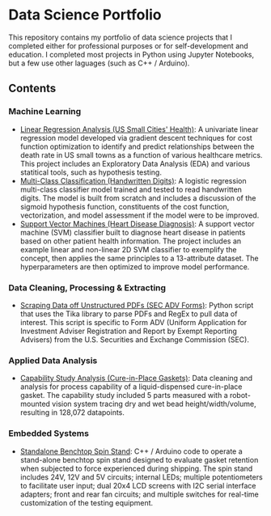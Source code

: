 # Data Science Portfolio

This repository contains my portfolio of data science projects that I completed either for professional purposes or for self-development and education. I completed most projects in Python using Jupyter Notebooks, but a few use other laguages (such as C++ / Arduino).

## Contents

### Machine Learning

   - [Linear Regression Analysis (US Small Cities' Health)](https://github.com/c-coyne/data_science_portfolio/tree/main/Machine%20Learning/Project%201%20-%20Linear%20Regression%20(US%20Small%20Cities'%20Health)): A univariate linear regression model developed via gradient descent techniques for cost function optimization to identify and predict relationships between the death rate in US small towns as a function of various healthcare metrics. This project includes an Exploratory Data Analysis (EDA) and various statitical tools, such as hypothesis testing.
  - [Multi-Class Classification (Handwritten Digits)](https://github.com/c-coyne/data_science_portfolio/tree/main/Machine%20Learning/Project%202%20-%20Multi-Class%20Classification%20(Handwritten%20Digits)): A logistic regression multi-class classifier model trained and tested to read handwritten digits. The model is built from scratch and includes a discussion of the sigmoid hypothesis function, constituents of the cost function, vectorization, and model assessment if the model were to be improved.
  - [Support Vector Machines (Heart Disease Diagnosis)](https://github.com/c-coyne/data_science_portfolio/tree/main/Machine%20Learning/Project%203%20-%20SVM%20Classifiers%20(Heart%20Disease%20Diagnosis)): A support vector machine (SVM) classifier built to diagnose heart disease in patients based on other patient health information. The project includes an example linear and non-linear 2D SVM classifier to exemplify the concept, then applies the same principles to a 13-attribute dataset. The hyperparameters are then optimized to improve model performance.

### Data Cleaning, Processing & Extracting

   - [Scraping Data off Unstructured PDFs (SEC ADV Forms)](https://github.com/c-coyne/data_science_portfolio/tree/main/Data%20Cleaning%2C%20Processing%20%26%20Extracting/Scraping%20Data%20off%20Unstructured%20PDFs%20(SEC%20ADV%20Forms)): Python script that uses the Tika library to parse PDFs and RegEx to pull data of interest. This script is specific to Form ADV (Uniform Application for Investment Adviser Registration and Report by Exempt Reporting Advisers) from the U.S. Securities and Exchange Commission (SEC).

### Applied Data Analysis

   - [Capability Study Analysis (Cure-in-Place Gaskets)](https://github.com/c-coyne/data_science_portfolio/tree/main/Applied%20Data%20Analysis/Cure-in-Place%20Gasket%20Process%20Capability): Data cleaning and analysis for process capability of a liquid-dispensed cure-in-place gasket. The capability study included 5 parts measured with a robot-mounted vision system tracing dry and wet bead height/width/volume, resulting in 128,072 datapoints.

### Embedded Systems

   - [Standalone Benchtop Spin Stand](https://github.com/c-coyne/data_science_portfolio/tree/main/Embedded%20Systems/Benchtop%20Spin%20Stand): C++ / Arduino code to operate a stand-alone benchtop spin stand designed to evaluate gasket retention when subjected to force experienced during shipping. The spin stand includes 24V, 12V and 5V circuits; internal LEDs; multiple potentiometers to facilitate user input; dual 20x4 LCD screens with I2C serial interface adapters; front and rear fan circuits; and multiple switches for real-time customization of the testing equipment.
